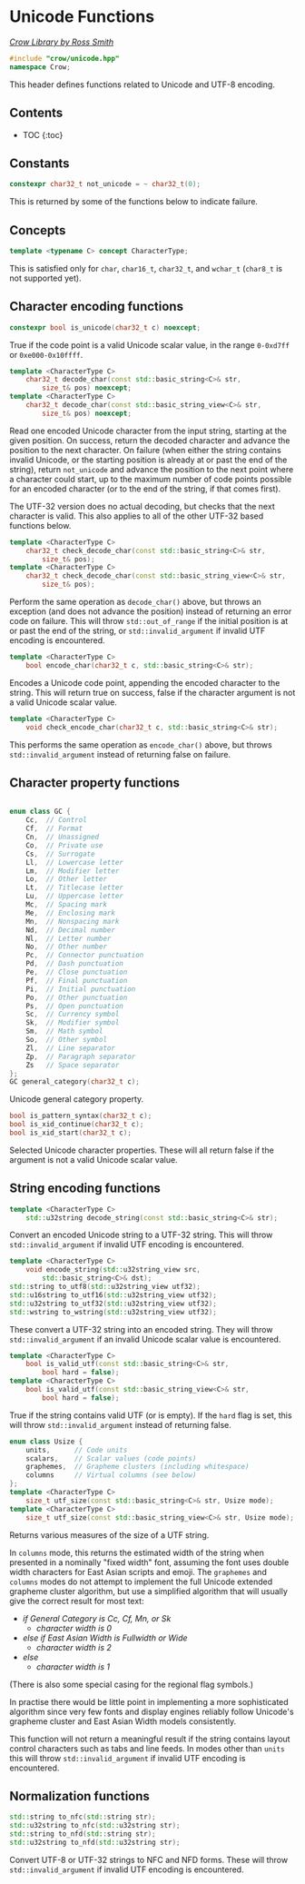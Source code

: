# Unicode Functions

_[Crow Library by Ross Smith](index.html)_

```c++
#include "crow/unicode.hpp"
namespace Crow;
```

This header defines functions related to Unicode and UTF-8 encoding.

## Contents

* TOC
{:toc}

## Constants

```c++
constexpr char32_t not_unicode = ~ char32_t(0);
```

This is returned by some of the functions below to indicate failure.

## Concepts

```c++
template <typename C> concept CharacterType;
```

This is satisfied only for `char`, `char16_t`, `char32_t`, and `wchar_t`
(`char8_t` is not supported yet).

## Character encoding functions

```c++
constexpr bool is_unicode(char32_t c) noexcept;
```

True if the code point is a valid Unicode scalar value, in the range
`0-0xd7ff` or `0xe000-0x10ffff`.

```c++
template <CharacterType C>
    char32_t decode_char(const std::basic_string<C>& str,
        size_t& pos) noexcept;
template <CharacterType C>
    char32_t decode_char(const std::basic_string_view<C>& str,
        size_t& pos) noexcept;
```

Read one encoded Unicode character from the input string, starting at the
given position. On success, return the decoded character and advance the
position to the next character. On failure (when either the string contains
invalid Unicode, or the starting position is already at or past the end of the
string), return `not_unicode` and advance the position to the next point where
a character could start, up to the maximum number of code points possible for
an encoded character (or to the end of the string, if that comes first).

The UTF-32 version does no actual decoding, but checks that the next character
is valid. This also applies to all of the other UTF-32 based functions below.

```c++
template <CharacterType C>
    char32_t check_decode_char(const std::basic_string<C>& str,
        size_t& pos);
template <CharacterType C>
    char32_t check_decode_char(const std::basic_string_view<C>& str,
        size_t& pos);
```

Perform the same operation as `decode_char()` above, but throws an exception
(and does not advance the position) instead of returning an error code on
failure. This will throw `std::out_of_range` if the initial position is at or
past the end of the string, or `std::invalid_argument` if invalid UTF encoding
is encountered.

```c++
template <CharacterType C>
    bool encode_char(char32_t c, std::basic_string<C>& str);
```

Encodes a Unicode code point, appending the encoded character to the string.
This will return true on success, false if the character argument is not a
valid Unicode scalar value.

```c++
template <CharacterType C>
    void check_encode_char(char32_t c, std::basic_string<C>& str);
```

This performs the same operation as `encode_char()` above, but throws
`std::invalid_argument` instead of returning false on failure.

## Character property functions

```c++

enum class GC {
    Cc,  // Control
    Cf,  // Format
    Cn,  // Unassigned
    Co,  // Private use
    Cs,  // Surrogate
    Ll,  // Lowercase letter
    Lm,  // Modifier letter
    Lo,  // Other letter
    Lt,  // Titlecase letter
    Lu,  // Uppercase letter
    Mc,  // Spacing mark
    Me,  // Enclosing mark
    Mn,  // Nonspacing mark
    Nd,  // Decimal number
    Nl,  // Letter number
    No,  // Other number
    Pc,  // Connector punctuation
    Pd,  // Dash punctuation
    Pe,  // Close punctuation
    Pf,  // Final punctuation
    Pi,  // Initial punctuation
    Po,  // Other punctuation
    Ps,  // Open punctuation
    Sc,  // Currency symbol
    Sk,  // Modifier symbol
    Sm,  // Math symbol
    So,  // Other symbol
    Zl,  // Line separator
    Zp,  // Paragraph separator
    Zs   // Space separator
};
GC general_category(char32_t c);
```

Unicode general category property.

```c++
bool is_pattern_syntax(char32_t c);
bool is_xid_continue(char32_t c);
bool is_xid_start(char32_t c);
```

Selected Unicode character properties. These will all return false if the
argument is not a valid Unicode scalar value.

## String encoding functions

```c++
template <CharacterType C>
    std::u32string decode_string(const std::basic_string<C>& str);
```

Convert an encoded Unicode string to a UTF-32 string. This will throw
`std::invalid_argument` if invalid UTF encoding is encountered.

```c++
template <CharacterType C>
    void encode_string(std::u32string_view src,
        std::basic_string<C>& dst);
std::string to_utf8(std::u32string_view utf32);
std::u16string to_utf16(std::u32string_view utf32);
std::u32string to_utf32(std::u32string_view utf32);
std::wstring to_wstring(std::u32string_view utf32);
```

These convert a UTF-32 string into an encoded string. They will throw
`std::invalid_argument` if an invalid Unicode scalar value is encountered.

```c++
template <CharacterType C>
    bool is_valid_utf(const std::basic_string<C>& str,
        bool hard = false);
template <CharacterType C>
    bool is_valid_utf(const std::basic_string_view<C>& str,
        bool hard = false);
```

True if the string contains valid UTF (or is empty). If the `hard` flag is
set, this will throw `std::invalid_argument` instead of returning false.

```c++
enum class Usize {
    units,      // Code units
    scalars,    // Scalar values (code points)
    graphemes,  // Grapheme clusters (including whitespace)
    columns     // Virtual columns (see below)
};
template <CharacterType C>
    size_t utf_size(const std::basic_string<C>& str, Usize mode);
template <CharacterType C>
    size_t utf_size(const std::basic_string_view<C>& str, Usize mode);
```

Returns various measures of the size of a UTF string.

In `columns` mode, this returns the estimated width of the string when
presented in a nominally "fixed width" font, assuming the font uses double
width characters for East Asian scripts and emoji. The `graphemes` and
`columns` modes do not attempt to implement the full Unicode extended grapheme
cluster algorithm, but use a simplified algorithm that will usually give the
correct result for most text:

* _if General Category is Cc, Cf, Mn, or Sk_
    * _character width is 0_
* _else if East Asian Width is Fullwidth or Wide_
    * _character width is 2_
* _else_
    * _character width is 1_

(There is also some special casing for the regional flag symbols.)

In practise there would be little point in implementing a more sophisticated
algorithm since very few fonts and display engines reliably follow Unicode's
grapheme cluster and East Asian Width models consistently.

This function will not return a meaningful result if the string contains
layout control characters such as tabs and line feeds. In modes other than
`units` this will throw `std::invalid_argument` if invalid UTF encoding is
encountered.

## Normalization functions

```c++
std::string to_nfc(std::string str);
std::u32string to_nfc(std::u32string str);
std::string to_nfd(std::string str);
std::u32string to_nfd(std::u32string str);
```

Convert UTF-8 or UTF-32 strings to NFC and NFD forms. These will throw
`std::invalid_argument` if invalid UTF encoding is encountered.
